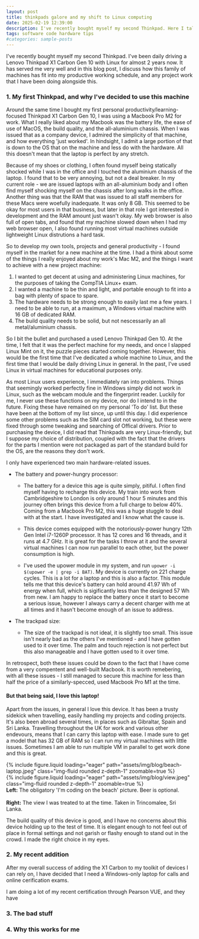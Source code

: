 ```yaml
---
layout: post
title: thinkpads galore and my shift to Linux computing
date: 2025-02-19 12:39:00
description: I've recently bought myself my second Thinkpad. Here I talk about why I did this, and why I am now relying on Thinkpads to get my project work done.
tags: software code hardware tips
#categories: sample-posts
---
```


I've recently bought myself my second Thinkpad. I've been daily driving a Lenovo Thinkpad X1 Carbon Gen 10 with Linux for almost 2 years now. It has served me very well and in this blog post, I discuss how this family of machines has fit into my productive working schedule, and any project work that I have been doing alongside this. 

### 1. My first Thinkpad, and why I've decided to use this machine 

Around the same time I bought my first personal productivity/learning-focused Thinkpad X1 Carbon Gen 10, I was using a Macbook Pro M2 for work. What I really liked about my Macbook was the battery life, the ease of use of MacOS, the build quality, and the all-aluminium chassis. When I was issued that as a company device, I admired the simplicity of that machine, and how everything 'just worked'. In hindsight, I admit a large portion of that is down to the OS that on the machine and less do with the hardware. All this doesn't mean that the laptop is perfect by any stretch. 

Because of my shoes or clothing, I often found myself being statically shocked while I was in the office and I touched the aluminium chassis of the laptop. I found that to be very annoying, but not a deal breaker. In my current role - we are issued laptops with an all-aluminium body and I often find myself shocking myself on the chassis after long walks in the office. Another thing was that the RAM that was issued to all staff members for these Macs were woefully inadequate. It was only 8 GB. This seemed to be okay for most users in that business, but later in that role I got interested in development and the RAM amount just wasn't okay. My web browser is also full of open tabs, and found that my machine slowed down when I had my web browser open, I also found running most virtual machines outside lightweight Linux distrutions a hard task.  
 
So to develop my own tools, projects and general productivity - I found myself in the market for a new machine at the time. I had a think about some of the things I really enjoyed about my work's Mac M2, and the things I want to achieve with a new project machine: 

1. I wanted to get decent at using and administering Linux machines, for the purposes of taking the CompTIA Linux+ exam. 
2. I wanted a machine to be thin and light, and portable enough to fit into a bag with plenty of space to spare.
3. The hardware needs to be strong enough to easily last me a few years. I need to be able to run, at a maximum, a Windows virtual machine with 16 GB of dedicated RAM.
4. The build quality needs to be solid, but not nescessarily an all metal/aluminium chassis.

So I bit the bullet and purchased a used Lenovo Thinkpad Gen 10. At the time, I felt that it was the perfect machine for my needs, and once I slapped Linux Mint on it, the puzzle pieces started coming together. However, this would be the first time that I've dedicated a whole machine to Linux, and the first time that I would be daily driving Linux in general. In the past, I've used Linux in virtual machines for educational purposes only. 

As most Linux users experience, I immediately ran into problems. Things that seemingly worked perfectly fine in Windows simply did not work in Linux, such as the webcam module and the fingerprint reader. Luckily for me, I never use these functions on my device, nor do I intend to in the future. Fixing these have remained on my personal 'To do' list. But these have been at the bottom of my list since, up until this day. I did experience some other problems such as the SIM card slot not working, but these were fixed through some tweaking and searching of Offical drivers. Prior to purchasing the device, I did read that Thinkpads are very Linux-friendly, but I suppose my choice of distribution, coupled with the fact that the drivers for the parts I mention were not packaged as part of the standard build for the OS, are the reasons they don't work. 

I only have experienced two main hardware-related issues.

- The battery and power-hungry processor:
    - The battery for a device this age is quite simply, pitiful. I often find myself having to recharge this device. My train into work from Cambridgeshire to London is only around 1 hour 5 minutes and this journey often brings this device from a full charge to below 40%. Coming from a Macbook Pro M2, this was a huge stuggle to deal with at the start. I have investigated and I know what the cause is. 

    - This device comes equipped with the notoriously-power hungry 12th Gen Intel i7-1260P processor. It has 12 cores and 16 threads, and it runs at 4.7 GHz. It is great for the tasks I throw at it and the several virtual machines I can now run parallel to each other, but the power consumption is high.

    - I've used the upower module in my system, and run <code>upower -i $(upower -e | grep -i BAT)</code>. My device is currently on 221 charge cycles. This is a lot for a laptop and this is also a factor. This module tells me that this device's battery can hold around 41.97 Wh of energy when full, which is sigificantly less than the designed 57 Wh from new. I am happy to replace the battery once it start to become a serious issue, however I always carry a decent charger with me at all times and it hasn't become enough of an issue to address. 

- The trackpad size:
    - The size of the trackpad is not ideal, it is slightly too small. This issue isn't nearly bad as the others I've mentioned - and I have gotten used to it over time. The palm and touch rejection is not perfect but this also manageable and I have gotten used to it over time. 

In retrospect, both these issues could be down to the fact that I have come from a very compentent and well-built Macbook. It is worth remebering, with all these issues - I still managed to secure this machine for less than half the price of a similarly-specced, used Macbook Pro M1 at the time. 

#### But that being said, I love this laptop!
Apart from the issues, in general I love this device. It has been a trusty sidekick when travelling, easily handling my projects and coding projects. It's also been abroad several times, in places such as Gibraltar, Spain and Sri Lanka. Travelling throughout the UK for work and various other endevours, means that I can carry this laptop with ease. I made sure to get a model that has 32 GB of RAM so I can run my virtual machines with little issues. Sometimes I am able to run multiple VM in parallel to get work done and this is great. 

<div class="row mt-3">
    <div class="col-sm mt-3 mt-md-0">
        {% include figure.liquid loading="eager" path="assets/img/blog/beach-laptop.jpeg" class="img-fluid rounded z-depth-1" zoomable=true %}
    </div>
    <div class="col-sm mt-3 mt-md-0">
        {% include figure.liquid loading="eager" path="assets/img/blog/view.jpeg" class="img-fluid rounded z-depth-1" zoomable=true %}
    </div>
</div>
<div class="caption">
    <b>Left:</b> The obligatory 'I'm coding on the beach' picture. Beer is optional.
    <br><br>
    <b>Right:</b> The view I was treated to at the time. Taken in Trincomalee, Sri Lanka.
</div>

The build quality of this device is good, and I have no concerns about this device holding up to the test of time. It is elegant enough to not feel out of place in formal settings and not garish or flashy enough to stand out in the crowd. I made the right choice in my eyes.

### 2. My recent addition 
After my overall success of adding the X1 Carbon to my toolkit of devices I can rely on, I have decided that I need a Windows-only laptop for calls and online cerification exams. 

I am doing a lot of my recent certification through Pearson VUE, and they have 


### 3. The bad stuff


### 4. Why this works for me 
